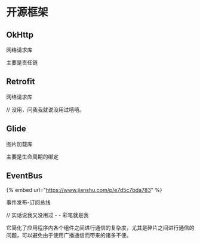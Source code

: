 # 开源框架

## OkHttp

网络请求库

主要是责任链

## Retrofit <a href="articlecontentid" id="articlecontentid"></a>

网络请求库

// 没用，问我我就说没用过嘻嘻。

## Glide

图片加载库

主要是生命周期的绑定

## EventBus

{% embed url="https://www.jianshu.com/p/e7d5c7bda783" %}



事件发布-订阅总线

// 实话说我又没用过 - - 彩笔就是我

它简化了应用程序内各个组件之间进行通信的复杂度，尤其是碎片之间进行通信的问题，可以避免由于使用广播通信而带来的诸多不便。
